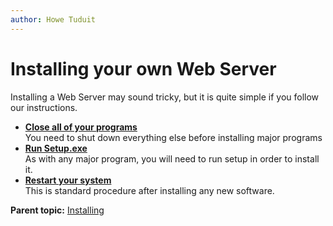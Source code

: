 ```yaml
---
author: Howe Tuduit
---
```


# Installing your own Web Server

Installing a Web Server may sound tricky, but it is quite simple if you follow our instructions.

-   **[Close all of your programs](../taskbook/closeprograms.md)**  
You need to shut down everything else before installing major programs
-   **[Run Setup.exe](../taskbook/runsetup.md)**  
As with any major program, you will need to run setup in order to install it.
-   **[Restart your system](../taskbook/restart.md)**  
This is standard procedure after installing any new software.

**Parent topic:** [Installing](../taskbook/installing.md)

